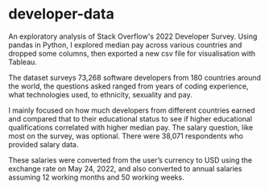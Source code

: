 # developer-data
An exploratory analysis of Stack Overflow's 2022 Developer Survey. Using pandas in Python, I explored median pay across various countries and dropped some columns, then exported a new csv file for visualisation with Tableau.

The dataset surveys 73,268 software developers from 180 countries around the world, the questions asked ranged from years of coding experience, what technologies used, to ethnicity, sexuality and pay.

I mainly focused on how much developers from different countries earned and compared that to their educational status to see if higher educational qualifications correlated with higher median pay. The salary question, like most on the survey, was optional. There were 38,071 respondents who provided salary data.

These salaries were converted from the user’s currency to USD using the exchange rate on May 24, 2022, and also converted to annual salaries assuming 12 working months and 50 working weeks.
